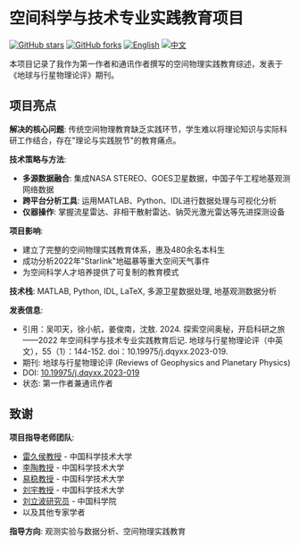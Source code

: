 # 空间科学与技术专业实践教育项目

[![GitHub stars](https://img.shields.io/github/stars/ktwu01/space-education-2022)](https://github.com/ktwu01/space-education-2022)
[![GitHub forks](https://img.shields.io/github/forks/ktwu01/space-education-2022)](https://github.com/ktwu01/space-education-2022/fork)
[![English](https://img.shields.io/badge/lang-English-blue.svg)](README.md)
[![中文](https://img.shields.io/badge/lang-中文-red.svg)](README.CN.md)

本项目记录了我作为第一作者和通讯作者撰写的空间物理实践教育综述，发表于《地球与行星物理论评》期刊。

## 项目亮点

**解决的核心问题**: 传统空间物理教育缺乏实践环节，学生难以将理论知识与实际科研工作结合，存在"理论与实践脱节"的教育痛点。

**技术策略与方法**:
- **多源数据融合**: 集成NASA STEREO、GOES卫星数据，中国子午工程地基观测网络数据
- **跨平台分析工具**: 运用MATLAB、Python、IDL进行数据处理与可视化分析
- **仪器操作**: 掌握流星雷达、非相干散射雷达、钠荧光激光雷达等先进探测设备

**项目影响**:
- 建立了完整的空间物理实践教育体系，惠及480余名本科生
- 成功分析2022年"Starlink"地磁暴等重大空间天气事件
- 为空间科学人才培养提供了可复制的教育模式

**技术栈**: MATLAB, Python, IDL, LaTeX, 多源卫星数据处理, 地基观测数据分析

**发表信息**: 
- 引用：吴叩天，徐小航，姜俊南，沈敖. 2024. 探索空间奥秘，开启科研之旅——2022 年空间科学与技术专业实践教育后记. 地球与行星物理论评（中英文），55（1）：144-152. doi：10.19975/j.dqyxx.2023-019.
- 期刊: 地球与行星物理论评 (Reviews of Geophysics and Planetary Physics)
- DOI: [10.19975/j.dqyxx.2023-019](https://www.sjdz.org.cn/en/article/doi/10.19975/j.dqyxx.2023-019)
- 状态: 第一作者兼通讯作者

## 致谢
**项目指导老师团队**:
- [雷久侯教授](https://www.scopus.com/authid/detail.uri?authorId=7201403725) - 中国科学技术大学
- [李陶教授](https://www.scopus.com/authid/detail.uri?authorId=56959615400) - 中国科学技术大学  
- [易稳教授](https://www.scopus.com/authid/detail.uri?authorId=57162229500) - 中国科学技术大学
- [刘宇教授](https://scholar.google.com/citations?user=x8NJrnsAAAAJ) - 中国科学技术大学
- [刘立波研究员](https://www.scopus.com/authid/detail.uri?authorId=7405258672) - 中国科学院 
- 以及其他专家学者

**指导方向**: 观测实验与数据分析、空间物理实践教育
